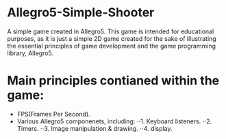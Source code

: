 Allegro5-Simple-Shooter
=======================

A simple game created in Allegro5. This game is intended for educational purposes, as it is just a simple 2D game
created for the sake of illustrating the essential principles of game development and the game programming 
library, Allegro5.


Main principles contianed within the game:  
==========================================

+ FPS(Frames Per Second).
+ Various Allegro5 componenets, including: 
⋅⋅1. Keyboard listeners.
⋅⋅2. Timers.
⋅⋅3. Image manipulation & drawing.
⋅⋅4. display.

  
